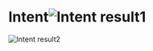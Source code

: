 # Intent![Intent result1](https://user-images.githubusercontent.com/110016178/205307221-0922169c-94f5-49fb-a511-1b63d514ec53.jpg)
![Intent result2](https://user-images.githubusercontent.com/110016178/205307235-5b8680a6-2db1-4db9-a837-2b5a6ea81c54.jpg)
